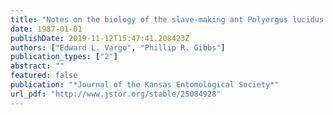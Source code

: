 ```yaml
---
title: "Notes on the biology of the slave-making ant Polyergus lucidus Mayr (Hymenoptera: Formicidae) in Georgia"
date: 1987-01-01
publishDate: 2019-11-12T15:47:41.208423Z
authors: ["Edward L. Vargo", "Phillip R. Gibbs"]
publication_types: ["2"]
abstract: ""
featured: false
publication: "*Journal of the Kansas Entomological Society*"
url_pdf: "http://www.jstor.org/stable/25084928"
---
```


